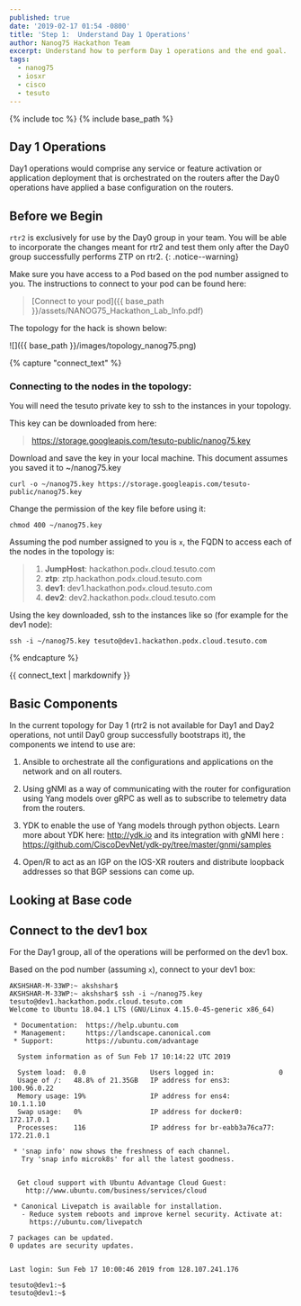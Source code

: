 ```yaml
---
published: true
date: '2019-02-17 01:54 -0800'
title: 'Step 1:  Understand Day 1 Operations'
author: Nanog75 Hackathon Team
excerpt: Understand how to perform Day 1 operations and the end goal.
tags:
  - nanog75
  - iosxr
  - cisco
  - tesuto
---
```


{% include toc %}
{% include base_path %}



## Day 1 Operations

Day1 operations would comprise any service or feature activation or application deployment that is orchestrated on the routers after the Day0 operations have applied a base configuration on the routers.  

## Before we Begin


`rtr2` is exclusively for use by the Day0 group in your team. You will be able to incorporate the changes meant for rtr2 and test them only after the Day0 group successfully performs ZTP on rtr2. {: .notice--warning} 

Make sure you have access to a Pod based on the pod number assigned to you.
The instructions to connect to your pod can be found here: 

>[Connect to your pod]({{ base_path }}/assets/NANOG75_Hackathon_Lab_Info.pdf)


The topology for the hack is shown below: 

![]({{ base_path }}/images/topology_nanog75.png)  


{% capture "connect_text" %}
### Connecting to the nodes in the topology:  

You will need the tesuto private key to ssh to the instances in your topology.  

This key can be downloaded from here:    
><https://storage.googleapis.com/tesuto-public/nanog75.key>  

Download and save the key in your local machine. This document assumes you saved it to ~/nanog75.key 

```
curl -o ~/nanog75.key https://storage.googleapis.com/tesuto-public/nanog75.key 
```

Change the permission of the key file before using it:

```
chmod 400 ~/nanog75.key
```


Assuming the pod number assigned to you is `x`, the FQDN to access each of the nodes in the topology is: 

> 1. **JumpHost**:     hackathon.pod`x`.cloud.tesuto.com
> 2. **ztp**:          ztp.hackathon.pod`x`.cloud.tesuto.com
> 3. **dev1**:         dev1.hackathon.pod`x`.cloud.tesuto.com
> 4. **dev2**:         dev2.hackathon.pod`x`.cloud.tesuto.com

Using the key downloaded, ssh to the instances like so (for example for the dev1 node):

```
ssh -i ~/nanog75.key tesuto@dev1.hackathon.podx.cloud.tesuto.com

```
{% endcapture %}


<div class="notice--info">
  {{ connect_text | markdownify }}
 </div>





## Basic Components

In the current topology for Day 1 (rtr2 is not available for Day1 and Day2 operations, not until Day0 group successfully bootstraps it),  the components we intend to use are:

1. Ansible to orchestrate all the configurations and applications on the network and on all routers.

2. Using gNMI as a way of communicating with the router for configuration using Yang models over gRPC as well as to subscribe to telemetry data from the routers.

3. YDK to enable the use of Yang models through python objects. Learn more about YDK here: <http://ydk.io> and its integration with gNMI here : <https://github.com/CiscoDevNet/ydk-py/tree/master/gnmi/samples>


4.  Open/R to act as an IGP on the IOS-XR routers and distribute loopback addresses so that BGP sessions can come up.





## Looking at Base code


## Connect to the dev1 box


For the Day1 group, all of the operations will be performed on the dev1 box.

Based on the pod number (assuming `x`), connect to your dev1 box:


```
AKSHSHAR-M-33WP:~ akshshar$ 
AKSHSHAR-M-33WP:~ akshshar$ ssh -i ~/nanog75.key tesuto@dev1.hackathon.podx.cloud.tesuto.com
Welcome to Ubuntu 18.04.1 LTS (GNU/Linux 4.15.0-45-generic x86_64)

 * Documentation:  https://help.ubuntu.com
 * Management:     https://landscape.canonical.com
 * Support:        https://ubuntu.com/advantage

  System information as of Sun Feb 17 10:14:22 UTC 2019

  System load:  0.0                Users logged in:                0
  Usage of /:   48.8% of 21.35GB   IP address for ens3:            100.96.0.22
  Memory usage: 19%                IP address for ens4:            10.1.1.10
  Swap usage:   0%                 IP address for docker0:         172.17.0.1
  Processes:    116                IP address for br-eabb3a76ca77: 172.21.0.1

 * 'snap info' now shows the freshness of each channel.
   Try 'snap info microk8s' for all the latest goodness.


  Get cloud support with Ubuntu Advantage Cloud Guest:
    http://www.ubuntu.com/business/services/cloud

 * Canonical Livepatch is available for installation.
   - Reduce system reboots and improve kernel security. Activate at:
     https://ubuntu.com/livepatch

7 packages can be updated.
0 updates are security updates.


Last login: Sun Feb 17 10:00:46 2019 from 128.107.241.176

tesuto@dev1:~$ 
tesuto@dev1:~$ 



```







